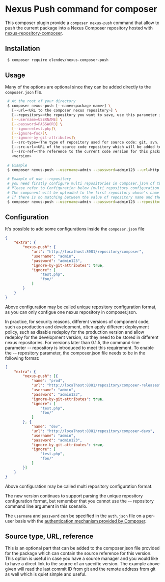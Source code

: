 # Nexus Push command for composer
This composer plugin provide a `composer nexus-push` command that allow to push the current package into a Nexus 
Composer repository hosted with [nexus-repository-composer](https://github.com/sonatype-nexus-community/nexus-repository-composer).

## Installation
```bash
 $ composer require elendev/nexus-composer-push
 ```

## Usage
Many of the options are optional since they can be added directly to the `composer.json` file.
```bash
 # At the root of your directory
 $ composer nexus-push [--name=<package name>] \
   [--url=<URL to the composer nexus repository>] \
   [--repository=<the repository you want to save, use this parameter if you want to control which repository to upload to by command-line parameter>] \
   [--username=USERNAME] \
   [--password=PASSWORD] \
   [--ignore=test.php]\
   [--ignore=foo/]\
   [--ignore-by-git-attributes]\
   [--src-type=<The type of repository used for source code: git, svn, ... which will be added to source tag of composer package>]\
   [--src-url=<URL of the source code repository which will be added to source tag of composer package>]\
   [--src-ref=<The reference to the current code version for this package which will be added to source tag of composer package>]\
   <version>
   
 # Example 
 $ composer nexus-push --username=admin --password=admin123 --url=http://localhost:8081/repository/composer --ignore=test.php --ignore=foo/ --src-type=git --src-url="$(git remote get-url origin)" --src-ref="$(git rev-parse HEAD)" 0.0.1
 
 # Example of use --repository
 # you need firstly configure multi repositories in composer.json of the project.
 # Please refer to Configuration below (multi repository configuration format) for configuration method
 # The component will be uploaded to the first repository whose's name value matching -- repository value
 # If there is no matching between the value of repository name and the value of -- repository, the upload will fail with a prompt
 $ composer nexus-push --username=admin --password=admin123 --repository=prod --ignore=test.php --ignore=foo/ 0.0.1
 ```

## Configuration
It's possible to add some configurations inside the `composer.json` file
```json
{
    "extra": {
        "nexus-push": {
            "url": "http://localhost:8081/repository/composer",
            "username": "admin",
            "password": "admin123",
            "ignore-by-git-attributes": true,
            "ignore": [
                "test.php",
                "foo/"
            ]
        }
    }
}
```
Above configuration may be called unique repository configuration format, as you can only configue one nexus repository in composer.json.  

In practice, for security reasons, different versions of component code, such as production and development, often apply different deployment policy, such as disable redeploy for the production version and allow redeploy for the development version, so they need to be stored in different nexus repositories.
For versions later than 0.1.5, the command-line parameter -- repository is introduced to meet this requirement. To enable the -- repository parameter, the composer.json file needs to be in the following format:
```json
{
    "extra": {
        "nexus-push": [{
            "name": "prod",
            "url": "http://localhost:8081/repository/composer-releases",
            "username": "admin",
            "password": "admin123",
            "ignore-by-git-attributes": true,
            "ignore": [
                "test.php",
                "foo/"
            ]
        }, {
            "name": "dev",
            "url": "http://localhost:8081/repository/composer-devs",
            "username": "admin",
            "password": "admin123",
            "ignore-by-git-attributes": true,
            "ignore": [
                "test.php",
                "foo/"
            ]
        }]
    }
}
```
Above configuration may be called multi repository configuration format.  

The new version continues to support parsing the unique repository configuration format, but remember that you cannot use the -- repository command line argument in this scenario.  

The `username` and `password` can be specified in the `auth.json` file on a per-user basis with the [authentication mechanism provided by Composer](https://getcomposer.org/doc/articles/http-basic-authentication.md).

## Source type, URL, reference
This is an optional part that can be added to the composer.json file provided for the package which can contain the source reference for this version.
This option is useful in case you have a source manager and you would like to have a direct link to the source of an specific version.
The example above given will read the last commit ID from git and the remote address from git as well which is quiet simple and useful.
